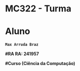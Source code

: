 # **MC322 - Turma <B>**

# **Aluno**
    Max Arruda Braz

#**RA**
    RA: 241957
    
#**Curso**
    (Ciência da Computação)

